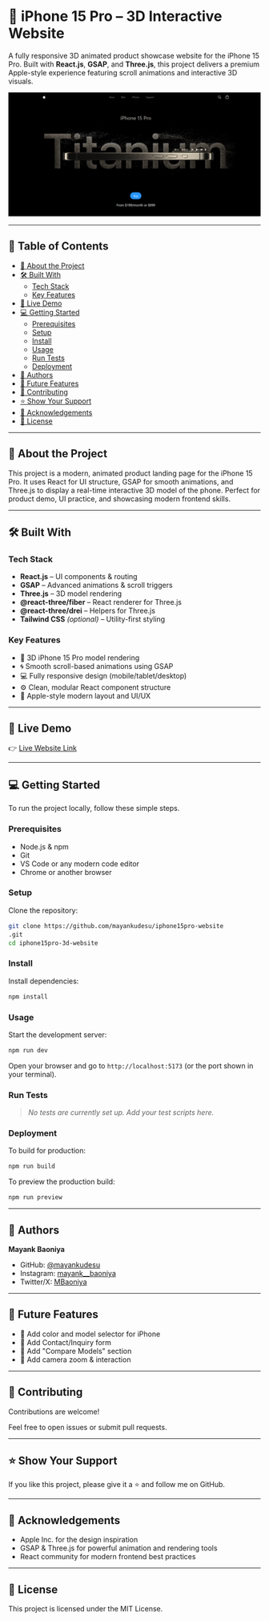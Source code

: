 # 📱 iPhone 15 Pro – 3D Interactive Website

A fully responsive 3D animated product showcase website for the iPhone 15 Pro. Built with **React.js**, **GSAP**, and **Three.js**, this project delivers a premium Apple-style experience featuring scroll animations and interactive 3D visuals.


![image alt](https://github.com/mayankudesu/iphone15pro-website/blob/999d32385704504b6512639512437ddc35368ed2/Mayankudesu-Titanium.png)

---

## 📗 Table of Contents

- [📖 About the Project](#-about-the-project)
- [🛠 Built With](#-built-with)
  - [Tech Stack](#tech-stack)
  - [Key Features](#key-features)
- [🚀 Live Demo](#-live-demo)
- [💻 Getting Started](#-getting-started)
  - [Prerequisites](#prerequisites)
  - [Setup](#setup)
  - [Install](#install)
  - [Usage](#usage)
  - [Run Tests](#run-tests)
  - [Deployment](#deployment)
- [👥 Authors](#-authors)
- [🔭 Future Features](#-future-features)
- [🤝 Contributing](#-contributing)
- [⭐️ Show Your Support](#️-show-your-support)
- [🙏 Acknowledgements](#-acknowledgements)
- [📝 License](#-license)

---

## 📖 About the Project

This project is a modern, animated product landing page for the iPhone 15 Pro. It uses React for UI structure, GSAP for smooth animations, and Three.js to display a real-time interactive 3D model of the phone. Perfect for product demo, UI practice, and showcasing modern frontend skills.

---

## 🛠 Built With

### Tech Stack

- **React.js** – UI components & routing
- **GSAP** – Advanced animations & scroll triggers
- **Three.js** – 3D model rendering
- **@react-three/fiber** – React renderer for Three.js
- **@react-three/drei** – Helpers for Three.js
- **Tailwind CSS** *(optional)* – Utility-first styling

### Key Features

- 📱 3D iPhone 15 Pro model rendering
- 🌀 Smooth scroll-based animations using GSAP
- 💻 Fully responsive design (mobile/tablet/desktop)
- ⚙️ Clean, modular React component structure
- 🎨 Apple-style modern layout and UI/UX

---

## 🚀 Live Demo

👉 [Live Website Link](https://mayankudesu.github.io/iphone15pro-website/)

---

## 💻 Getting Started

To run the project locally, follow these simple steps.

### Prerequisites

- Node.js & npm
- Git
- VS Code or any modern code editor
- Chrome or another browser

### Setup

Clone the repository:

```bash
git clone https://github.com/mayankudesu/iphone15pro-website
.git
cd iphone15pro-3d-website
```

### Install

Install dependencies:

```bash
npm install
```

### Usage

Start the development server:

```bash
npm run dev
```

Open your browser and go to `http://localhost:5173` (or the port shown in your terminal).

### Run Tests

> _No tests are currently set up. Add your test scripts here._

### Deployment

To build for production:

```bash
npm run build
```

To preview the production build:

```bash
npm run preview
```

---

## 👥 Authors

**Mayank Baoniya**

- GitHub: [@mayankudesu](https://github.com/mayankudesu)
- Instagram: [mayank__baoniya](https://instagram.com/mayank__baoniya)
- Twitter/X: [MBaoniya](https://twitter.com/MBaoniya)

---

## 🔭 Future Features

- 🔄 Add color and model selector for iPhone
- 💬 Add Contact/Inquiry form
- 🧩 Add "Compare Models" section
- 📸 Add camera zoom & interaction

---

## 🤝 Contributing

Contributions are welcome!

Feel free to open issues or submit pull requests.

---

## ⭐️ Show Your Support

If you like this project, please give it a ⭐️ and follow me on GitHub.

---

## 🙏 Acknowledgements

- Apple Inc. for the design inspiration
- GSAP & Three.js for powerful animation and rendering tools
- React community for modern frontend best practices

---

## 📝 License

This project is licensed under the MIT License.
